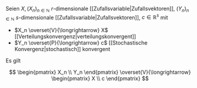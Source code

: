 Seien $X, (X_n)_{n \in \mathbb{N}}$ $r$-dimensionale [[Zufallsvariable|Zufallsvektoren]], $(Y_n)_{n \in \mathbb{N}}$ $s$-dimensionale
[[Zufallsvariable|Zufallsvektoren]], $c \in \mathbb{R}^s$ mit
- $X_n \overset{V}{\longrightarrow} X$ [[Verteilungskonvergenz|verteilungskonvergent]]
- $Y_n \overset{P}{\longrightarrow} c$ [[Stochastische Konvergenz|stochastisch]] konvergent

Es gilt

$$
	\begin{pmatrix}
		X_n \\
		Y_n
	\end{pmatrix} \overset{V}{\longrightarrow} \begin{pmatrix}
		X \\
		c
	\end{pmatrix}
$$